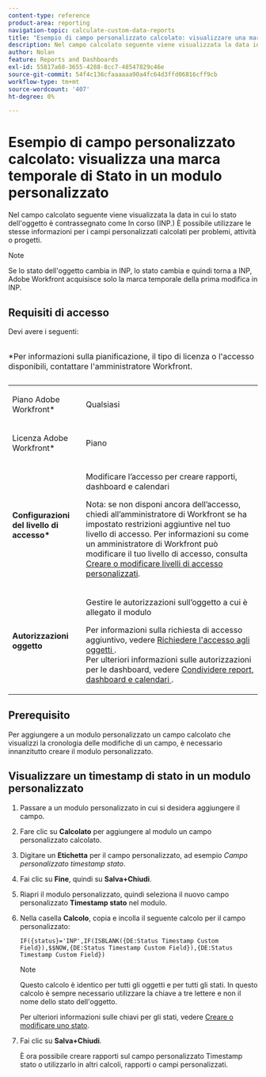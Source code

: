 ```yaml
---
content-type: reference
product-area: reporting
navigation-topic: calculate-custom-data-reports
title: "Esempio di campo personalizzato calcolato: visualizzare una marca temporale di stato in un modulo personalizzato"
description: Nel campo calcolato seguente viene visualizzata la data in cui lo stato dell'oggetto è contrassegnato come In corso (INP.) È possibile utilizzare le stesse informazioni per i campi personalizzati calcolati per problemi, attività o progetti.
author: Nolan
feature: Reports and Dashboards
exl-id: 55817a68-3655-4288-8cc7-48547829c46e
source-git-commit: 54f4c136cfaaaaaa90a4fc64d3ffd06816cff9cb
workflow-type: tm+mt
source-wordcount: '407'
ht-degree: 0%

---
```


# Esempio di campo personalizzato calcolato: visualizza una marca temporale di Stato in un modulo personalizzato

Nel campo calcolato seguente viene visualizzata la data in cui lo stato dell&#39;oggetto è contrassegnato come In corso (INP.) È possibile utilizzare le stesse informazioni per i campi personalizzati calcolati per problemi, attività o progetti.

>[!NOTE]
>
>Se lo stato dell&#39;oggetto cambia in INP, lo stato cambia e quindi torna a INP, Adobe Workfront acquisisce solo la marca temporale della prima modifica in INP.

## Requisiti di accesso

Devi avere i seguenti:

<table style="table-layout:auto"> 
 <caption style="text-align: left;"> 
  <p>*Per informazioni sulla pianificazione, il tipo di licenza o l'accesso disponibili, contattare l'amministratore Workfront.</p> 
 </caption> 
 <col> 
 </col> 
 <col> 
 </col> 
 <tbody> 
  <tr> 
   <td> <p>Piano Adobe Workfront*</p> </td> 
   <td>Qualsiasi</td> 
  </tr> 
  <tr> 
   <td> <p>Licenza Adobe Workfront*</p> </td> 
   <td> <p>Piano </p> </td> 
  </tr> 
  <tr> 
   <td><strong>Configurazioni del livello di accesso*</strong> </td> 
   <td> <p>Modificare l’accesso per creare rapporti, dashboard e calendari</p> <p>Nota: se non disponi ancora dell’accesso, chiedi all’amministratore di Workfront se ha impostato restrizioni aggiuntive nel tuo livello di accesso. Per informazioni su come un amministratore di Workfront può modificare il tuo livello di accesso, consulta <a href="../../../administration-and-setup/add-users/configure-and-grant-access/create-modify-access-levels.md" class="MCXref xref">Creare o modificare livelli di accesso personalizzati</a>.</p> </td> 
  </tr> 
  <tr> 
   <td> <p><strong>Autorizzazioni oggetto</strong> </p> </td> 
   <td> <p>Gestire le autorizzazioni sull’oggetto a cui è allegato il modulo</p> <p>Per informazioni sulla richiesta di accesso aggiuntivo, vedere <a href="../../../workfront-basics/grant-and-request-access-to-objects/request-access.md" class="MCXref xref">Richiedere l'accesso agli oggetti </a>.<br>Per ulteriori informazioni sulle autorizzazioni per le dashboard, vedere <a href="../../../workfront-basics/grant-and-request-access-to-objects/permissions-reports-dashboards-calendars.md" class="MCXref xref">Condividere report, dashboard e calendari </a>.</p> </td> 
  </tr> 
 </tbody> 
</table>

## Prerequisito

Per aggiungere a un modulo personalizzato un campo calcolato che visualizzi la cronologia delle modifiche di un campo, è necessario innanzitutto creare il modulo personalizzato.

## Visualizzare un timestamp di stato in un modulo personalizzato

1. Passare a un modulo personalizzato in cui si desidera aggiungere il campo.
1. Fare clic su **Calcolato** per aggiungere al modulo un campo personalizzato calcolato.
1. Digitare un **Etichetta** per il campo personalizzato, ad esempio *Campo personalizzato timestamp stato*.
1. Fai clic su **Fine**, quindi su **Salva+Chiudi**.
1. Riapri il modulo personalizzato, quindi seleziona il nuovo campo personalizzato **Timestamp stato** nel modulo.
1. Nella casella **Calcolo**, copia e incolla il seguente calcolo per il campo personalizzato:

   ```
   IF({status}='INP',IF(ISBLANK({DE:Status Timestamp Custom Field}),$$NOW,{DE:Status Timestamp Custom Field}),{DE:Status Timestamp Custom Field})  
   ```

   >[!NOTE]
   >
   >Questo calcolo è identico per tutti gli oggetti e per tutti gli stati. In questo calcolo è sempre necessario utilizzare la chiave a tre lettere e non il nome dello stato dell&#39;oggetto.
   >
   >Per ulteriori informazioni sulle chiavi per gli stati, vedere [Creare o modificare uno stato](../../../administration-and-setup/customize-workfront/creating-custom-status-and-priority-labels/create-or-edit-a-status.md).

1. Fai clic su **Salva+Chiudi**.

   È ora possibile creare rapporti sul campo personalizzato Timestamp stato o utilizzarlo in altri calcoli, rapporti o campi personalizzati.
